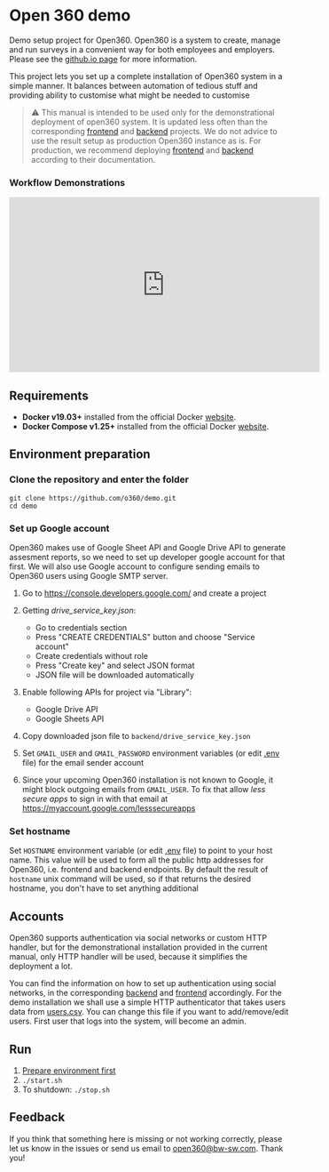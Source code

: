 # Open 360 demo

Demo setup project for Open360. Open360 is a system to create, manage and run surveys in a convenient way for both employees and employers.
Please see the [github.io page](https://o360.github.io/) for more information.

This project lets you set up a complete installation of Open360 system in a simple manner.
It balances between automation of tedious stuff and providing ability to customise what might be needed to customise

> ⚠️ This manual is intended to be used only for the demonstrational deployment of open360 system.
> It is updated less often than the corresponding [frontend](https://github.com/o360/frontend)
and [backend](https://github.com/o360/backend) projects.
> We do not advice to use the result setup as production Open360 instance as is.
> For production, we recommend deploying [frontend](https://github.com/o360/frontend)
and [backend](https://github.com/o360/backend) according to their documentation.

### Workflow Demonstrations

<iframe width="560" height="315" src="https://www.youtube.com/embed/T32f1Z-SCGE" frameborder="0" allow="accelerometer; autoplay; encrypted-media; gyroscope; picture-in-picture" allowfullscreen></iframe>

## Requirements
- **Docker v19.03+** installed from the official Docker [website](https://docs.docker.com/install/linux/docker-ce/ubuntu/).
- **Docker Compose v1.25+** installed from the official Docker [website](https://docs.docker.com/compose/install/).

## Environment preparation

### Сlone the repository and enter the folder

```
git clone https://github.com/o360/demo.git
cd demo
```

### Set up Google account
Open360 makes use of Google Sheet API and Google Drive API to generate assesment reports, so we need to set up developer google account for that first.
We will also use Google account to configure sending emails to Open360 users using Google SMTP server.

1. Go to https://console.developers.google.com/ and create a project
2. Getting *drive_service_key.json*: 
    * Go to credentials section
    * Press "CREATE CREDENTIALS" button and choose "Service account"
    * Create credentials without role
    * Press "Create key" and select JSON format
    * JSON file will be downloaded automatically

3. Enable following APIs for project via "Library":
    * Google Drive API
    * Google Sheets API

4. Copy downloaded json file to `backend/drive_service_key.json`

5. Set `GMAIL_USER` and `GMAIL_PASSWORD` environment variables (or edit [.env](.env) file)
for the email sender account
6. Since your upcoming Open360 installation is not known to Google, it might block outgoing emails from `GMAIL_USER`.
To fix that allow *less secure apps* to sign in with that email at <https://myaccount.google.com/lesssecureapps>

### Set hostname
Set `HOSTNAME` environment variable (or edit [.env](.env) file) to point to your host name.
This value will be used to form all the public http addresses for Open360, i.e. frontend and backend endpoints.
By default the result of `hostname` unix command will be used, so if that returns the desired hostname,
you don't have to set anything additional

## Accounts

Open360 supports authentication via social networks or custom HTTP handler, but for the demonstrational installation provided in the current manual, only HTTP handler will be used, because it simplifies the deployment a lot.

You can find the information on how to set up authentication using social networks, in the corresponding
[backend](https://github.com/o360/backend#setting-up-authentication-sources) and
[frontend](https://github.com/o360/frontend/blob/master/docs/config.md#social-login) accordingly.
For the demo installation we shall use a simple HTTP authenticator that takes users data from
[users.csv](backend/users.csv). You can change this file if you want to add/remove/edit users.
First user that logs into the system, will become an admin.

## Run
1. [Prepare environment first](#environment-preparation)
2. `./start.sh`
3. To shutdown: `./stop.sh`

## Feedback
If you think that something here is missing or not working correctly, please let us know
in the issues or send us email to open360@bw-sw.com. Thank you!
